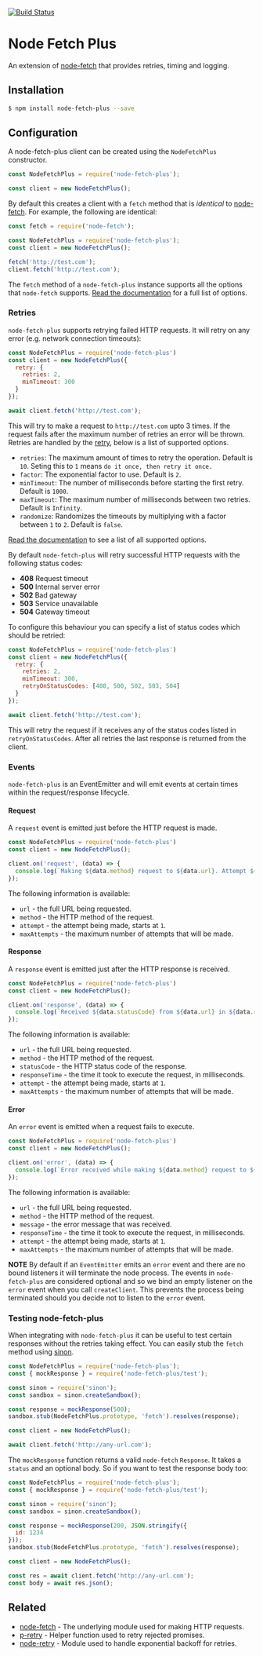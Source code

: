 [![Build Status](https://travis-ci.org/mrwillihog/node-fetch-plus.svg?branch=master)](https://travis-ci.org/mrwillihog/node-fetch-plus)

# Node Fetch Plus

An extension of [node-fetch](https://github.com/bitinn/node-fetch) that provides retries, timing and logging.

## Installation

```sh
$ npm install node-fetch-plus --save
```

## Configuration

A node-fetch-plus client can be created using the `NodeFetchPlus` constructor.

```js
const NodeFetchPlus = require('node-fetch-plus');

const client = new NodeFetchPlus();
```

By default this creates a client with a `fetch` method that is _identical_ to [node-fetch](https://github.com/bitinn/node-fetch). For example, the following are identical:

```js
const fetch = require('node-fetch');

const NodeFetchPlus = require('node-fetch-plus');
const client = new NodeFetchPlus();

fetch('http://test.com');
client.fetch('http://test.com');
```

The `fetch` method of a `node-fetch-plus` instance supports all the options that `node-fetch` supports. [Read the documentation](https://github.com/bitinn/node-fetch) for a full list of options.

### Retries

`node-fetch-plus` supports retrying failed HTTP requests. It will retry on any error (e.g. network connection timeouts):

```js
const NodeFetchPlus = require('node-fetch-plus')
const client = new NodeFetchPlus({
  retry: {
    retries: 2,
    minTimeout: 300
  }
});

await client.fetch('http://test.com');
```

This will try to make a request to `http://test.com` upto 3 times. If the request fails after the maximum number of retries an error will be thrown. Retries are handled by the [retry](https://github.com/tim-kos/node-retry), below is a list of supported options.

  * `retries`: The maximum amount of times to retry the operation. Default is `10`. Seting this to `1` means `do it once, then retry it once.`
  * `factor`: The exponential factor to use. Default is `2`.
  * `minTimeout`: The number of milliseconds before starting the first retry. Default is `1000`.
  * `maxTimeout`: The maximum number of milliseconds between two retries. Default is `Infinity`.
  * `randomize`: Randomizes the timeouts by multiplying with a factor between `1` to `2`. Default is `false`.

[Read the documentation](https://github.com/tim-kos/node-retry) to see a list of all supported options.

By default `node-fetch-plus` will retry successful HTTP requests with the following status codes:

  * **408** Request timeout
  * **500** Internal server error
  * **502** Bad gateway
  * **503** Service unavailable
  * **504** Gateway timeout

To configure this behaviour you can specify a list of status codes which should be retried:

```js
const NodeFetchPlus = require('node-fetch-plus')
const client = new NodeFetchPlus({
  retry: {
    retries: 2,
    minTimeout: 300,
    retryOnStatusCodes: [408, 500, 502, 503, 504]
  }
});

await client.fetch('http://test.com');
```

This will retry the request if it receives any of the status codes listed in `retryOnStatusCodes`. After all retries the last response is returned from the client.

### Events

`node-fetch-plus` is an EventEmitter and will emit events at certain times within the request/response lifecycle.

#### Request

A `request` event is emitted just before the HTTP request is made.

```js
const NodeFetchPlus = require('node-fetch-plus')
const client = new NodeFetchPlus();

client.on('request', (data) => {
  console.log(`Making ${data.method} request to ${data.url}. Attempt ${data.attempt} of ${data.maxAttempts}`);
});
```

The following information is available:

 * `url` - the full URL being requested.
 * `method` - the HTTP method of the request.
 * `attempt` - the attempt being made, starts at `1`.
 * `maxAttempts` - the maximum number of attempts that will be made.

#### Response

A `response` event is emitted just after the HTTP response is received.

```js
const NodeFetchPlus = require('node-fetch-plus')
const client = new NodeFetchPlus();

client.on('response', (data) => {
  console.log(`Received ${data.statusCode} from ${data.url} in ${data.responseTime}ms. Attempt ${data.attempt} of ${data.maxAttempts}`);
});
```

The following information is available:

 * `url` - the full URL being requested.
 * `method` - the HTTP method of the request.
 * `statusCode` - the HTTP status code of the response.
 * `responseTime` - the time it took to execute the request, in milliseconds.
 * `attempt` - the attempt being made, starts at `1`.
 * `maxAttempts` - the maximum number of attempts that will be made.

#### Error

An `error` event is emitted when a request fails to execute.

```js
const NodeFetchPlus = require('node-fetch-plus')
const client = new NodeFetchPlus();

client.on('error', (data) => {
  console.log(`Error received while making ${data.method} request to ${data.url} because ${data.message}. Attempt ${data.attempt} of ${data.maxAttempts}`);
});
```

The following information is available:

 * `url` - the full URL being requested.
 * `method` - the HTTP method of the request.
 * `message` - the error message that was received.
 * `responseTime` - the time it took to execute the request, in milliseconds.
 * `attempt` - the attempt being made, starts at `1`.
 * `maxAttempts` - the maximum number of attempts that will be made.

**NOTE** By default if an `EventEmitter` emits an `error` event and there are no bound listeners it will terminate the node process. The events in `node-fetch-plus` are considered optional and so we bind an empty listener on the `error` event when you call `createClient`. This prevents the process being terminated should you decide not to listen to the `error` event.

### Testing node-fetch-plus

When integrating with `node-fetch-plus` it can be useful to test certain responses without the retries taking effect. You can easily stub the `fetch` method using [sinon](https://github.com/sinonjs/sinon/).

```js
const NodeFetchPlus = require('node-fetch-plus');
const { mockResponse } = require('node-fetch-plus/test');

const sinon = require('sinon');
const sandbox = sinon.createSandbox();

const response = mockResponse(500);
sandbox.stub(NodeFetchPlus.prototype, 'fetch').resolves(response);

const client = new NodeFetchPlus();

await client.fetch('http://any-url.com');
```

The `mockResponse` function returns a valid `node-fetch` `Response`. It takes a `status` and an optional body. So if you want to test the response body too:

```js
const NodeFetchPlus = require('node-fetch-plus');
const { mockResponse } = require('node-fetch-plus/test');

const sinon = require('sinon');
const sandbox = sinon.createSandbox();

const response = mockResponse(200, JSON.stringify({
  id: 1234
}));
sandbox.stub(NodeFetchPlus.prototype, 'fetch').resolves(response);

const client = new NodeFetchPlus();

const res = await client.fetch('http://any-url.com');
const body = await res.json();
```

## Related

 * [node-fetch](https://github.com/bitinn/node-fetch) - The underlying module used for making HTTP requests.
 * [p-retry](https://github.com/sindresorhus/p-retry) - Helper function used to retry rejected promises.
 * [node-retry](https://github.com/tim-kos/node-retry) - Module used to handle exponential backoff for retries.
